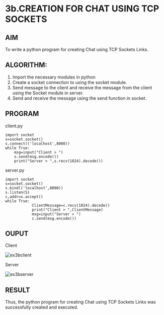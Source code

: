 # 3b.CREATION FOR CHAT USING TCP SOCKETS

## AIM
To write a python program for creating Chat using TCP Sockets Links.

## ALGORITHM:
1. Import the necessary modules in python
2. Create a socket connection to using the socket module.
3. Send message to the client and receive the message from the client using the Socket module in server.
4. Send and receive the message using the send function in socket.

## PROGRAM

client.py

```
import socket 
s=socket.socket() 
s.connect(('localhost',8000)) 
while True: 
    msg=input("Client > ") 
    s.send(msg.encode()) 
    print("Server > ",s.recv(1024).decode()) 
```

server.py

```
import socket 
s=socket.socket() 
s.bind(('localhost',8000)) 
s.listen(5) 
c,addr=s.accept() 
while True: 
            ClientMessage=c.recv(1024).decode() 
            print("Client > ",ClientMessage) 
            msg=input("Server > ") 
            c.send(msg.encode())
```

## OUPUT

Client

![ex3bclient](https://github.com/ikeerthivasanswaminathan/3b_CHAT_USING_TCP_SOCKETS/assets/148937372/72551f2d-c8c5-4e10-9487-e759813a3bbb)

Server

![ex3bserver](https://github.com/ikeerthivasanswaminathan/3b_CHAT_USING_TCP_SOCKETS/assets/148937372/ccdde630-90f8-4316-be59-da19728bced7)

## RESULT
Thus, the python program for creating Chat using TCP Sockets Links was successfully created and executed.
